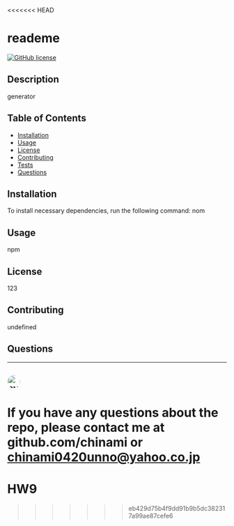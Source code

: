 <<<<<<< HEAD
# reademe

[![GitHub license](https://img.shields.io/github/license/Naereen/StrapDown.js.svg)](https://github.com/Naereen/StrapDown.js/blob/master/LICENSE)

## Description

generator

## Table of Contents

- [Installation](#Installation)
- [Usage](#Usage)
- [License](#License)
- [Contributing](#Contributing)
- [Tests](#Tests)
- [Questions](#Questions)

## Installation

To install necessary dependencies, run the following command:
nom

## Usage

npm

## License

123

## Contributing

undefined

## Questions

---

<img src="https://avatars0.githubusercontent.com/u/57122209?s=460&v=4"
alt="avatar" style="border-radius: 16px" width="30" />
--
If you have any questions about the repo, please contact me at github.com/chinami or chinami0420unno@yahoo.co.jp
=======
# HW9
>>>>>>> eb429d75b4f9dd91b9b5dc382317a99ae87cefe6
